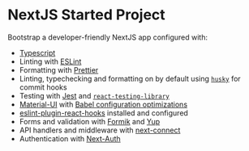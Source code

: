 # NextJS Started Project

Bootstrap a developer-friendly NextJS app configured with:

- [Typescript](https://www.typescriptlang.org/)
- Linting with [ESLint](https://eslint.org/)
- Formatting with [Prettier](https://prettier.io/)
- Linting, typechecking and formatting on by default using [`husky`](https://github.com/typicode/husky) for commit hooks
- Testing with [Jest](https://jestjs.io/) and [`react-testing-library`](https://testing-library.com/docs/react-testing-library/intro)
- [Material-UI](https://material-ui.com) with [Babel configuration optimizations](https://material-ui.com/guides/minimizing-bundle-size/)
- [eslint-plugin-react-hooks](https://www.npmjs.com/package/eslint-plugin-react-hooks) installed and configured
- Forms and validation with [Formik](https://formik.org) and [Yup](https://github.com/jquense/yup)
- API handlers and middleware with [next-connect](https://www.npmjs.com/package/next-connect)
- Authentication with [Next-Auth](https://next-auth.js.org/)
